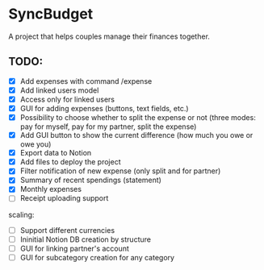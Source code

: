 # SyncBudget

A project that helps couples manage their finances together.

## TODO:
- [x] Add expenses with command /expense <amount>
- [x] Add linked users model
- [x] Access only for linked users
- [x] GUI for adding expenses (buttons, text fields, etc.)
- [x] Possibility to choose whether to split the expense or not (three modes: pay for myself, pay for my partner, split the expense)
- [x] Add GUI button to show the current difference (how much you owe or owe you)
- [x] Export data to Notion
- [x] Add files to deploy the project
- [x] Filter notification of new expense (only split and for partner)
- [x] Summary of recent spendings (statement)
- [x] Monthly expenses
- [ ] Receipt uploading support

scaling:
- [ ] Support different currencies
- [ ] Ininitial Notion DB creation by structure
- [ ] GUI for linking partner's account
- [ ] GUI for subcategory creation for any category
